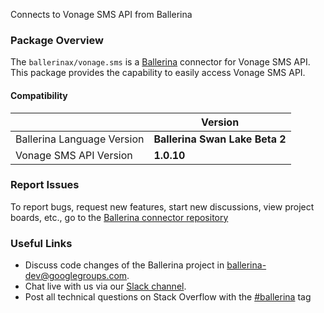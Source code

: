 Connects to Vonage SMS API from Ballerina

### Package Overview
The `ballerinax/vonage.sms` is a [Ballerina](https://ballerina.io/) connector for Vonage SMS API.
This package provides the capability to easily access Vonage SMS API.

#### Compatibility
|                               | Version                         |
|-------------------------------|---------------------------------|
| Ballerina Language Version    | **Ballerina Swan Lake Beta 2**  | 
| Vonage SMS API Version        | **1.0.10**                      |

### Report Issues
To report bugs, request new features, start new discussions, view project boards, etc., go to the [Ballerina connector repository](https://github.com/ballerina-platform/ballerinax-openapi-connectors)

### Useful Links
- Discuss code changes of the Ballerina project in [ballerina-dev@googlegroups.com](mailto:ballerina-dev@googlegroups.com).
- Chat live with us via our [Slack channel](https://ballerina.io/community/slack/).
- Post all technical questions on Stack Overflow with the [#ballerina](https://stackoverflow.com/questions/tagged/ballerina) tag
